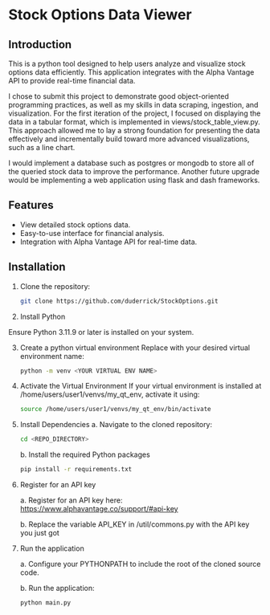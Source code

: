 # Stock Options Data Viewer

## Introduction
This is a python tool designed to help users analyze and visualize stock options data efficiently. This application integrates with the Alpha Vantage API to provide real-time financial data.

I chose to submit this project to demonstrate good object-oriented programming practices, as well as my skills in data scraping, ingestion, and visualization. For the first iteration of the project, I focused on displaying the data in a tabular format, which is implemented in views/stock_table_view.py. This approach allowed me to lay a strong foundation for presenting the data effectively and incrementally build toward more advanced visualizations, such as a line chart.

I would implement a database such as postgres or mongodb to store all of the queried stock data to improve the performance. Another future upgrade would be implementing a web application using flask and dash frameworks.



## Features
- View detailed stock options data.
- Easy-to-use interface for financial analysis.
- Integration with Alpha Vantage API for real-time data.

## Installation
1. Clone the repository:
   ```bash
   git clone https://github.com/duderrick/StockOptions.git
   ```

2. Install Python

Ensure Python 3.11.9 or later is installed on your system.

3. Create a python virtual environment
Replace <YOUR VIRTUAL ENV NAME> with your desired virtual environment name:
    ```bash
    python -m venv <YOUR VIRTUAL ENV NAME>
    ```
   
4. Activate the Virtual Environment
If your virtual environment is installed at /home/users/user1/venvs/my_qt_env, activate it using:

    ```bash
    source /home/users/user1/venvs/my_qt_env/bin/activate
    ```

5. Install Dependencies
    a. Navigate to the cloned repository:
    ```bash
    cd <REPO_DIRECTORY>
    ```
   
    b. Install the required Python packages
    ```bash
    pip install -r requirements.txt
    ```

6. Register for an API key

    a. Register for an API key here: https://www.alphavantage.co/support/#api-key

    b. Replace the variable API_KEY in /util/commons.py with the API key you just got

7. Run the application

    a. Configure your PYTHONPATH to include the root of the cloned source code.

    b. Run the application:
    ```bash
    python main.py
    ```